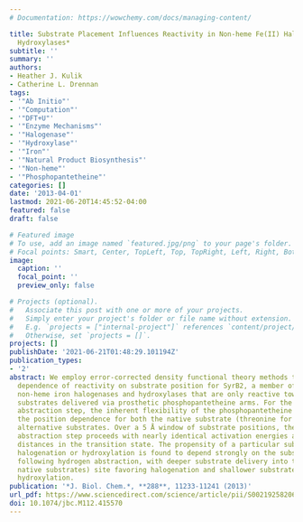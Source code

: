 ```yaml
---
# Documentation: https://wowchemy.com/docs/managing-content/

title: Substrate Placement Influences Reactivity in Non-heme Fe(II) Halogenases and
  Hydroxylases*
subtitle: ''
summary: ''
authors:
- Heather J. Kulik
- Catherine L. Drennan
tags:
- '"Ab Initio"'
- '"Computation"'
- '"DFT+U"'
- '"Enzyme Mechanisms"'
- '"Halogenase"'
- '"Hydroxylase"'
- '"Iron"'
- '"Natural Product Biosynthesis"'
- '"Non-heme"'
- '"Phosphopantetheine"'
categories: []
date: '2013-04-01'
lastmod: 2021-06-20T14:45:52-04:00
featured: false
draft: false

# Featured image
# To use, add an image named `featured.jpg/png` to your page's folder.
# Focal points: Smart, Center, TopLeft, Top, TopRight, Left, Right, BottomLeft, Bottom, BottomRight.
image:
  caption: ''
  focal_point: ''
  preview_only: false

# Projects (optional).
#   Associate this post with one or more of your projects.
#   Simply enter your project's folder or file name without extension.
#   E.g. `projects = ["internal-project"]` references `content/project/deep-learning/index.md`.
#   Otherwise, set `projects = []`.
projects: []
publishDate: '2021-06-21T01:48:29.101194Z'
publication_types:
- '2'
abstract: We employ error-corrected density functional theory methods to map out the
  dependence of reactivity on substrate position for SyrB2, a member of a family of
  non-heme iron halogenases and hydroxylases that are only reactive toward amino acid
  substrates delivered via prosthetic phosphopantetheine arms. For the initial hydrogen
  abstraction step, the inherent flexibility of the phosphopantetheine molecule weakens
  the position dependence for both the native substrate (threonine for SyrB2) and
  alternative substrates. Over a 5 Å window of substrate positions, the tethered hydrogen
  abstraction step proceeds with nearly identical activation energies and donor-acceptor
  distances in the transition state. The propensity of a particular substrate toward
  halogenation or hydroxylation is found to depend strongly on the substrate placement
  following hydrogen abstraction, with deeper substrate delivery into the active (for
  native substrates) site favoring halogenation and shallower substrate delivery favoring
  hydroxylation.
publication: '*J. Biol. Chem.*, **288**, 11233-11241 (2013)'
url_pdf: https://www.sciencedirect.com/science/article/pii/S0021925820672003
doi: 10.1074/jbc.M112.415570
---
```

